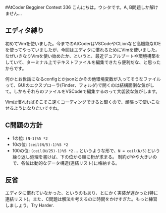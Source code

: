 #AtCoder Begginer Contest 336
こんにちは。ウシタです。A, B問題しか解けません...

## エディタ縛り
初めてVimを使いました。今までのAtCoderはVSCodeやCLionなど高機能なIDEを使ってやっていましたが、今回はエディタに慣れるためにVimを使いました。なぜいきなりVimを使い始めたか、というと、最近デュアルブートや環境構築をしていて、ターミナル上でテキストファイルを編集できたら便利だな、と思ったからです。

何かとお世話になるconfigとかjsonとかその他環境変数が入ってそうなファイルって、GUIのエクスプローラ(Finder、フォルダ)で開くのは結構面倒な気がして。しかもそれらのファイルをVSCodeで編集するのって大袈裟な気がします。

Vimは慣れればそこそこ速くコーディングできると聞くので、頑張って使いこなせるようになりたいですね。

## C問題の方針
- 1の位: `(N-1)%5 *2`
- 10の位: `(ceil(N/5)-1)%5 *2`
- 100の位: `(ceil(N/25)-1)%5 *2`
...
というような形で、`N = ceil(N/5)`という繰り返し処理を書けば、下の位から順に桁が求まる。
制約がやや大きいので、各位は動的なデータ構造(連結リスト)に格納する。

## 反省
エディタに慣れていなかった、というのもあり、とにかく実装が遅かった(特に連結リスト)。また、C問題は解法を考えるのに時間をかけすぎた。もっと練習しましょう。Try Harder.
